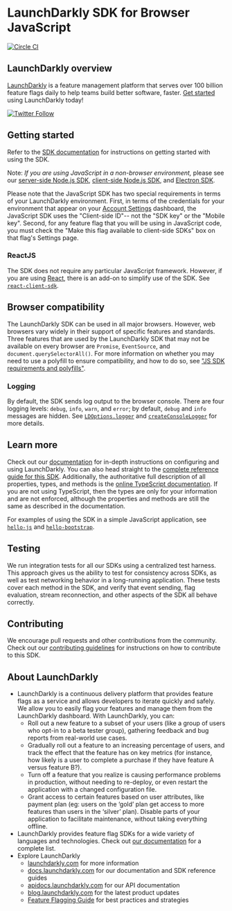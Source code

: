 # LaunchDarkly SDK for Browser JavaScript

[![Circle CI](https://circleci.com/gh/launchdarkly/js-client-sdk/tree/master.svg?style=svg)](https://circleci.com/gh/launchdarkly/js-client-sdk/tree/master)

## LaunchDarkly overview

[LaunchDarkly](https://www.launchdarkly.com) is a feature management platform that serves over 100 billion feature flags daily to help teams build better software, faster. [Get started](https://docs.launchdarkly.com/docs/getting-started) using LaunchDarkly today!

[![Twitter Follow](https://img.shields.io/twitter/follow/launchdarkly.svg?style=social&label=Follow&maxAge=2592000)](https://twitter.com/intent/follow?screen_name=launchdarkly)

## Getting started

Refer to the [SDK documentation](https://docs.launchdarkly.com/docs/js-sdk-reference#section-getting-started) for instructions on getting started with using the SDK.

Note: _If you are using JavaScript in a non-browser environment,_ please see our [server-side Node.js SDK](https://github.com/launchdarkly/node-server-sdk), [client-side Node.js SDK](https://github.com/launchdarkly/node-client-sdk), and [Electron SDK](https://github.com/launchdarkly/electron-client-sdk).

Please note that the JavaScript SDK has two special requirements in terms of your LaunchDarkly environment. First, in terms of the credentials for your environment that appear on your [Account Settings](https://app.launchdarkly.com/settings/projects) dashboard, the JavaScript SDK uses the "Client-side ID"-- not the "SDK key" or the "Mobile key". Second, for any feature flag that you will be using in JavaScript code, you must check the "Make this flag available to client-side SDKs" box on that flag's Settings page.

### ReactJS

The SDK does not require any particular JavaScript framework. However, if you are using [React](https://reactjs.org/), there is an add-on to simplify use of the SDK. See [`react-client-sdk`](https://github.com/launchdarkly/react-client-sdk).

## Browser compatibility

The LaunchDarkly SDK can be used in all major browsers. However, web browsers vary widely in their support of specific features and standards. Three features that are used by the LaunchDarkly SDK that may not be available on every browser are `Promise`, `EventSource`, and `document.querySelectorAll()`. For more information on whether you may need to use a polyfill to ensure compatibility, and how to do so, see ["JS SDK requirements and polyfills"](https://docs.launchdarkly.com/docs/js-sdk-requirements-and-polyfills).

### Logging

By default, the SDK sends log output to the browser console. There are four logging levels: `debug`, `info`, `warn`, and `error`; by default, `debug` and `info` messages are hidden. See [`LDOptions.logger`](https://launchdarkly.github.io/js-client-sdk/interfaces/_launchdarkly_js_client_sdk_.ldoptions.html#logger) and [`createConsoleLogger`](https://launchdarkly.github.io/js-client-sdk/index.html#createconsolelogger) for more details.

## Learn more

Check out our [documentation](https://docs.launchdarkly.com) for in-depth instructions on configuring and using LaunchDarkly. You can also head straight to the [complete reference guide for this SDK](https://docs.launchdarkly.com/docs/js-sdk-reference). Additionally, the authoritative full description of all properties, types, and methods is the [online TypeScript documentation](https://launchdarkly.github.io/js-client-sdk/). If you are not using TypeScript, then the types are only for your information and are not enforced, although the properties and methods are still the same as described in the documentation.

For examples of using the SDK in a simple JavaScript application, see [`hello-js`](https://github.com/launchdarkly/hello-js) and [`hello-bootstrap`](https://github.com/launchdarkly/hello-bootstrap).

## Testing

We run integration tests for all our SDKs using a centralized test harness. This approach gives us the ability to test for consistency across SDKs, as well as test networking behavior in a long-running application. These tests cover each method in the SDK, and verify that event sending, flag evaluation, stream reconnection, and other aspects of the SDK all behave correctly.

## Contributing

We encourage pull requests and other contributions from the community. Check out our [contributing guidelines](CONTRIBUTING.md) for instructions on how to contribute to this SDK.

## About LaunchDarkly

* LaunchDarkly is a continuous delivery platform that provides feature flags as a service and allows developers to iterate quickly and safely. We allow you to easily flag your features and manage them from the LaunchDarkly dashboard.  With LaunchDarkly, you can:
    * Roll out a new feature to a subset of your users (like a group of users who opt-in to a beta tester group), gathering feedback and bug reports from real-world use cases.
    * Gradually roll out a feature to an increasing percentage of users, and track the effect that the feature has on key metrics (for instance, how likely is a user to complete a purchase if they have feature A versus feature B?).
    * Turn off a feature that you realize is causing performance problems in production, without needing to re-deploy, or even restart the application with a changed configuration file.
    * Grant access to certain features based on user attributes, like payment plan (eg: users on the ‘gold’ plan get access to more features than users in the ‘silver’ plan). Disable parts of your application to facilitate maintenance, without taking everything offline.
* LaunchDarkly provides feature flag SDKs for a wide variety of languages and technologies. Check out [our documentation](https://docs.launchdarkly.com/docs) for a complete list.
* Explore LaunchDarkly
    * [launchdarkly.com](https://www.launchdarkly.com/ "LaunchDarkly Main Website") for more information
    * [docs.launchdarkly.com](https://docs.launchdarkly.com/  "LaunchDarkly Documentation") for our documentation and SDK reference guides
    * [apidocs.launchdarkly.com](https://apidocs.launchdarkly.com/  "LaunchDarkly API Documentation") for our API documentation
    * [blog.launchdarkly.com](https://blog.launchdarkly.com/  "LaunchDarkly Blog Documentation") for the latest product updates
    * [Feature Flagging Guide](https://github.com/launchdarkly/featureflags/  "Feature Flagging Guide") for best practices and strategies